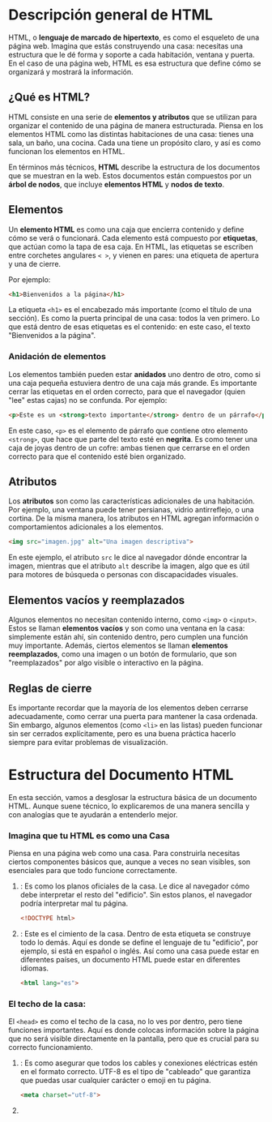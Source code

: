 # Descripción general de HTML

HTML, o **lenguaje de marcado de hipertexto**, es como el esqueleto de una página web. Imagina que estás construyendo una casa: necesitas una estructura que le dé forma y soporte a cada habitación, ventana y puerta. En el caso de una página web, HTML es esa estructura que define cómo se organizará y mostrará la información.

## ¿Qué es HTML?

HTML consiste en una serie de **elementos y atributos** que se utilizan para organizar el contenido de una página de manera estructurada. Piensa en los elementos HTML como las distintas habitaciones de una casa: tienes una sala, un baño, una cocina. Cada una tiene un propósito claro, y así es como funcionan los elementos en HTML.

En términos más técnicos, **HTML** describe la estructura de los documentos que se muestran en la web. Estos documentos están compuestos por un **árbol de nodos**, que incluye **elementos HTML** y **nodos de texto**.

## Elementos

Un **elemento HTML** es como una caja que encierra contenido y define cómo se verá o funcionará. Cada elemento está compuesto por **etiquetas**, que actúan como la tapa de esa caja. En HTML, las etiquetas se escriben entre corchetes angulares `< >`, y vienen en pares: una etiqueta de apertura y una de cierre. 

Por ejemplo:
```html
<h1>Bienvenidos a la página</h1>
```

La etiqueta `<h1>` es el encabezado más importante (como el título de una sección). Es como la puerta principal de una casa: todos la ven primero. Lo que está dentro de esas etiquetas es el contenido: en este caso, el texto "Bienvenidos a la página".

### Anidación de elementos

Los elementos también pueden estar **anidados** uno dentro de otro, como si una caja pequeña estuviera dentro de una caja más grande. Es importante cerrar las etiquetas en el orden correcto, para que el navegador (quien "lee" estas cajas) no se confunda. Por ejemplo:

```html
<p>Este es un <strong>texto importante</strong> dentro de un párrafo</p>
```

En este caso, `<p>` es el elemento de párrafo que contiene otro elemento `<strong>`, que hace que parte del texto esté en **negrita**. Es como tener una caja de joyas dentro de un cofre: ambas tienen que cerrarse en el orden correcto para que el contenido esté bien organizado.

## Atributos

Los **atributos** son como las características adicionales de una habitación. Por ejemplo, una ventana puede tener persianas, vidrio antirreflejo, o una cortina. De la misma manera, los atributos en HTML agregan información o comportamientos adicionales a los elementos.

```html
<img src="imagen.jpg" alt="Una imagen descriptiva">
```

En este ejemplo, el atributo `src` le dice al navegador dónde encontrar la imagen, mientras que el atributo `alt` describe la imagen, algo que es útil para motores de búsqueda o personas con discapacidades visuales.

## Elementos vacíos y reemplazados

Algunos elementos no necesitan contenido interno, como `<img>` o `<input>`. Estos se llaman **elementos vacíos** y son como una ventana en la casa: simplemente están ahí, sin contenido dentro, pero cumplen una función muy importante. Además, ciertos elementos se llaman **elementos reemplazados**, como una imagen o un botón de formulario, que son "reemplazados" por algo visible o interactivo en la página.

## Reglas de cierre

Es importante recordar que la mayoría de los elementos deben cerrarse adecuadamente, como cerrar una puerta para mantener la casa ordenada. Sin embargo, algunos elementos (como `<li>` en las listas) pueden funcionar sin ser cerrados explícitamente, pero es una buena práctica hacerlo siempre para evitar problemas de visualización.

# Estructura del Documento HTML

En esta sección, vamos a desglosar la estructura básica de un documento HTML. Aunque suene técnico, lo explicaremos de una manera sencilla y con analogías que te ayudarán a entenderlo mejor.

### Imagina que tu HTML es como una Casa

Piensa en una página web como una casa. Para construirla necesitas ciertos componentes básicos que, aunque a veces no sean visibles, son esenciales para que todo funcione correctamente.

1. **<!DOCTYPE html>**: Es como los planos oficiales de la casa. Le dice al navegador cómo debe interpretar el resto del "edificio". Sin estos planos, el navegador podría interpretar mal tu página.
   
   ```html
   <!DOCTYPE html>
   ```

2. **<html>**: Este es el cimiento de la casa. Dentro de esta etiqueta se construye todo lo demás. Aquí es donde se define el lenguaje de tu "edificio", por ejemplo, si está en español o inglés. Así como una casa puede estar en diferentes países, un documento HTML puede estar en diferentes idiomas.

   ```html
   <html lang="es">
   ```

### El techo de la casa: <head>

El `<head>` es como el techo de la casa, no lo ves por dentro, pero tiene funciones importantes. Aquí es donde colocas información sobre la página que no será visible directamente en la pantalla, pero que es crucial para su correcto funcionamiento.

1. **<meta charset="utf-8">**: Es como asegurar que todos los cables y conexiones eléctricas estén en el formato correcto. UTF-8 es el tipo de "cableado" que garantiza que puedas usar cualquier carácter o emoji en tu página.

   ```html
   <meta charset="utf-8">
   ```

2. **<title>**: Este es el nombre de la casa que aparece en la pestaña del navegador, como el cartel de bienvenida en la entrada.

   ```html
   <title>Mi Sitio Web</title>
   ```

3. **<meta name="viewport" content="width=device-width, initial-scale=1">**: Imagina que tienes una casa que puede cambiar de tamaño dependiendo del visitante (dispositivo). Esta etiqueta asegura que tu casa se ajuste correctamente ya sea que la visite alguien en un celular o en una computadora.

   ```html
   <meta name="viewport" content="width=device-width, initial-scale=1">
   ```

### El cuerpo de la casa: <body>

El `<body>` es todo lo que los visitantes ven cuando entran a tu casa. Aquí es donde se encuentran las paredes, los muebles, y donde las personas interactúan con los elementos visibles de tu sitio web. 

   ```html
   <body>
     <!-- Aquí va el contenido visible de la página -->
   </body>
   ```

### Resumen de la estructura básica:

Hasta ahora, nuestra "casa" HTML básica se ve así:

```html
<!DOCTYPE html>
<html lang="es">
  <head>
    <meta charset="utf-8">
    <title>Mi Sitio Web</title>
    <meta name="viewport" content="width=device-width, initial-scale=1">
  </head>
  <body>
    <!-- Contenido visible aquí -->
  </body>
</html>
```

### Agregando Estilos (CSS): La Pintura de la Casa

El CSS se encarga de la apariencia de la casa. Puedes elegir pintar las paredes de un color, cambiar el estilo de los muebles, o incluso agregar decoraciones. Hay tres maneras principales de agregar CSS:

1. **Usando un archivo externo**: Es como tener un decorador profesional que guarda todas sus herramientas en un solo lugar (un archivo externo).

   ```html
   <link rel="stylesheet" href="estilos.css">
   ```

2. **Estilos dentro del documento**: Si quieres hacer pequeños cambios sin contratar a alguien externo, puedes añadir estilos dentro del mismo archivo HTML.

   ```html
   <style>
     body {
       background-color: lightblue;
     }
   </style>
   ```

# Metadata en HTML: Entendiendo el Poder de las Etiquetas `<meta>`

## Introducción

Imagina que estás organizando un evento grande, como una fiesta. Para que todo salga bien, necesitas información clave sobre los invitados: sus preferencias, alergias, música favorita, etc. **La etiqueta `<meta>`** en HTML funciona de manera similar. Proporciona información importante sobre tu sitio web a los navegadores y motores de búsqueda para mejorar su funcionamiento y apariencia.

## ¿Qué son los Metadatos?

Los **metadatos** son datos sobre los datos. En el contexto de HTML, son información extra que no se muestra directamente en la página, pero que es vital para que los navegadores, motores de búsqueda y redes sociales sepan cómo interpretar y presentar tu contenido. La etiqueta `<meta>` es la que ayuda a definir estos metadatos.

## Tipos de Metaetiquetas Comunes

### 1. **Charset**: El Idioma del Sitio

Pensemos en **`<meta charset="utf-8">`** como un cartel en la puerta de la fiesta que dice en qué idioma se hablará. Si tus invitados no saben esto, podrían llegar y no entender nada. De igual forma, **`utf-8`** es el conjunto de caracteres más usado, lo que garantiza que el texto de tu página se muestre correctamente en la mayoría de los idiomas.

### 2. **Viewport**: Ajustando la Pantalla para Cada Dispositivo

El atributo **`<meta name="viewport" content="width=device-width, initial-scale=1.0">`** es como un acomodador en una fiesta que ajusta el espacio según el número de personas que lleguen. Este meta permite que la página se adapte correctamente al tamaño de la pantalla del dispositivo del usuario, ya sea un teléfono o una computadora. Así, todos tienen espacio para moverse cómodamente.

### 3. **Description**: El Anuncio de la Fiesta

La metaetiqueta **description** es como el texto que colocas en una invitación. En la web, es lo que los motores de búsqueda muestran debajo del título en los resultados. Es un resumen breve y atractivo de tu contenido, ayudando a los usuarios a saber si tu sitio es lo que buscan.

```html
<meta name="description" content="Aprende sobre HTML y etiquetas meta en este artículo fácil de seguir.">
```

### 4. **Robots**: Invitados con Restricciones

Al igual que podrías tener reglas sobre quién puede entrar a tu fiesta, con **`<meta name="robots" content="noindex, nofollow">`** puedes decirle a los motores de búsqueda que **no** indexen tu página ni sigan los enlaces. Esto es útil si tienes páginas que no quieres que aparezcan en los resultados de búsqueda.

### 5. **Theme-color**: Personalizando el Ambiente

Con **`<meta name="theme-color" content="#226DAA">`**, es como elegir la decoración de tu fiesta. Este meta define el color que aparecerá en las barras del navegador y en las apps móviles, dando una sensación de personalización y coherencia en tu branding.

## Metaetiquetas para Redes Sociales

### **Open Graph** y **Twitter Cards**: Compartiendo la Fiesta

Cuando alguien comparte un enlace a tu sitio en redes sociales, quieres que se vea bien, ¿verdad? Aquí es donde entran en juego **Open Graph** y **Twitter Cards**. Son como los flyers que alguien reparte para promocionar tu fiesta, asegurándose de que la imagen, el título y la descripción que se muestran sean atractivos.

```html
<meta property="og:title" content="Gran Fiesta de HTML" />
<meta property="og:description" content="Únete a nosotros para aprender sobre HTML y etiquetas meta." />
<meta property="og:image" content="https://example.com/imagen-fiesta.png" />
```

En Twitter:

```html
<meta name="twitter:title" content="Gran Fiesta de HTML" />
<meta name="twitter:description" content="Aprende HTML de manera divertida y fácil." />
<meta name="twitter:image" content="https://example.com/imagen-twitter.png" />
```

# HTML Semántico: Dando Sentido al Código

## Introducción

Imagina que estás construyendo una casa. Tienes dos opciones para organizarla: puedes usar cajas de cartón sin etiquetas para guardar todas tus cosas, o puedes usar muebles bien definidos, como armarios para ropa, estanterías para libros y cajones para cubiertos. ¿Cuál te parece más fácil de manejar y entender? Seguro que los muebles bien definidos.

Lo mismo sucede con HTML. Podemos usar elementos como `<div>` y `<span>`, que son como esas cajas de cartón sin etiquetas (sin valor semántico), o podemos usar etiquetas como `<header>`, `<nav>`, `<article>`, que son como los muebles específicos (elementos semánticos) que indican qué tipo de contenido albergan.

## ¿Qué es el HTML semántico?

Cuando hablamos de HTML semántico, nos referimos a utilizar las etiquetas HTML adecuadas para describir el propósito o significado del contenido que estamos marcando. Esto no solo ayuda a los desarrolladores a entender mejor la estructura de una página, sino que también hace que los motores de búsqueda, los navegadores y las herramientas de accesibilidad puedan procesar y presentar el contenido de manera más efectiva.

### Ejemplo de código sin semántica:

```html
<div>
  <span>Tres palabras</span>
  <div>
    <a>una palabra</a>
    <a>una palabra</a>
    <a>una palabra</a>
    <a>una palabra</a>
  </div>
</div>
<div>
  <div>
    <div>cinco palabras</div>
  </div>
  <div>
    <div>tres palabras</div>
    <div>cuarenta y seis palabras</div>
    <div>cuarenta y cuatro palabras</div>
  </div>
  <div>
    <div>siete palabras</div>
    <div>sesenta y ocho palabras</div>
    <div>cuarenta y cuatro palabras</div>
  </div>
</div>
<div>
   <span>cinco palabras</span>
</div>
```

En este caso, no podemos entender fácilmente la estructura de la página ni el propósito de cada elemento solo mirando el código.

### Ejemplo de código con semántica:

```html
<header>
  <h1>Tres palabras</h1>
  <nav>
    <a>una palabra</a>
    <a>una palabra</a>
    <a>una palabra</a>
    <a>una palabra</a>
  </nav>
</header>
<main>
  <header>
    <h1>Cinco palabras</h1>
  </header>
  <section>
    <h2>Tres palabras</h2>
    <p>Cuarenta y seis palabras</p>
    <p>Cuarenta y cuatro palabras</p>
  </section>
  <section>
    <h2>Siete palabras</h2>
    <p>Sesenta y ocho palabras</p>
    <p>Cuarenta y cuatro palabras</p>
  </section>
</main>
<footer>
  <p>Cinco palabras</p>
</footer>
```

Este código, por otro lado, nos da un contexto claro. Sabemos que `<header>` contiene el encabezado de la página, `<nav>` es el menú de navegación, `<main>` alberga el contenido principal y `<footer>` es el pie de página. Con solo mirar el código, podemos hacernos una idea de cómo está organizada la información.

## Importancia de la Semántica para la Accesibilidad

El HTML semántico no solo es útil para nosotros, los desarrolladores. También es vital para las personas que utilizan dispositivos de asistencia, como lectores de pantalla. Estos dispositivos dependen de la estructura semántica del HTML para ayudar a las personas con discapacidades visuales a navegar por una página web de manera eficiente.

### El AOM (Modelo de Objetos de Accesibilidad)

Cuando un navegador procesa una página web, no solo crea un DOM (Modelo de Objetos del Documento) que representa la estructura del HTML, sino que también genera un AOM (Modelo de Objetos de Accesibilidad), que es como una versión semántica del DOM.

Este modelo semántico ayuda a los lectores de pantalla a proporcionar información útil al usuario. Si el HTML no tiene elementos semánticos, estos dispositivos no pueden interpretar correctamente la estructura de la página, haciendo que la navegación sea mucho más difícil.

## El Atributo `role`

A veces, puede que necesites agregar significado a un elemento no semántico. En estos casos, puedes usar el atributo `role`. Este atributo describe el papel que tiene un elemento en la página, ayudando a las herramientas de accesibilidad a interpretar mejor el contenido.

Por ejemplo, si tienes un elemento `<div>` que actúa como un botón, puedes agregarle `role="button"` para darle ese significado.

```html
<div role="button">Haz clic aquí</div>
```

Esto indicará al lector de pantalla que el elemento se comporta como un botón, pero no añadirá las funcionalidades nativas de un botón verdadero. Por eso, siempre que sea posible, es mejor usar los elementos semánticos correctos, como `<button>` en lugar de añadir `role="button"` a un `<div>`.

## ¿Por qué es importante el HTML semántico?

Volviendo a nuestra analogía, cuando organizamos nuestra casa usando muebles bien definidos en lugar de cajas sin etiquetar, todo es más fácil de encontrar y usar. Lo mismo sucede con una página web. Al usar HTML semántico, estamos construyendo una estructura lógica que no solo ayuda a los desarrolladores y dispositivos de asistencia, sino que también mejora el SEO (optimización para motores de búsqueda) y hace que el sitio sea más fácil de mantener a largo plazo.

### Recapitulación:

- **Elementos semánticos** como `<header>`, `<main>`, `<article>`, y `<footer>` nos ayudan a organizar el contenido de manera clara.
- **El atributo `role`** es útil cuando no puedes usar un elemento semántico, pero debe usarse con moderación.
- **HTML semántico** mejora la accesibilidad y el SEO de tu página.
  
Organiza tu HTML como organizas tu casa: eligiendo los muebles correctos para cada cosa y asegurándote de que todo esté en su lugar adecuado.

# Encabezados y Secciones

## Introducción

Imagina que estás escribiendo un libro. Cada página tiene que estar organizada para que cualquier persona que lo lea (ya sea humano o máquina) pueda entender fácilmente qué secciones son importantes, dónde están los capítulos y cómo encontrar rápidamente la información. Esto es lo que hacemos cuando organizamos un documento HTML usando encabezados y secciones. ¡Es como darle una estructura clara a tu libro!

## Estructura Semántica

La semántica en HTML es como cuando usas el nombre correcto para las cosas. Por ejemplo, si tienes un perro, lo llamas "perro", no "animal". En HTML, en lugar de usar etiquetas genéricas como `<div>`, que no le dicen mucho al navegador sobre qué es, usamos etiquetas semánticas como `<header>`, `<nav>`, o `<footer>` para explicar qué hace cada parte del documento.

### Ejemplo de Código sin Semántica

```html
<!-- start header -->
<div id="pageHeader">
  <div id="title">Machine Learning Workshop</div>
  <div id="navigation">
    <a href="#reg">Register</a>
    <a href="#about">About</a>
    <a href="#teachers">Instructors</a>
    <a href="#feedback">Testimonials</a>
  </div>
</div>
<!-- end of header -->
```

En este ejemplo, estamos usando `<div>` para todo, lo cual es como llamar "animal" a todo sin especificar si es un perro, un gato o un pájaro. Funciona, pero no es muy claro.

### Mejora Semántica

Podemos hacer que este código sea más entendible y útil para los motores de búsqueda y los lectores de pantalla usando elementos semánticos.

```html
<header>
  <h1>Machine Learning Workshop</h1>
  <nav>
    <a href="#reg">Register</a>
    <a href="#about">About</a>
    <a href="#teachers">Instructors</a>
    <a href="#feedback">Testimonials</a>
  </nav>
</header>
```

Aquí, estamos diciendo claramente que esta parte del documento es un `header` y que dentro tenemos un título (`<h1>`) y un bloque de navegación (`<nav>`). Es como darle un título a cada capítulo de nuestro libro.

## Footer (Pie de Página)

Al igual que el encabezado, el pie de página (`<footer>`) también es una parte importante de la estructura de una página. Es como la sección de agradecimientos o información adicional en un libro.

```html
<footer>
  <p>&copy;2022 Machine Learning Workshop, LLC. All rights reserved.</p>
  <address>Instructors: <a href="/hal.html">Hal</a> and <a href="/eve.html">Eve</a></address>
</footer>
```

Aquí, usamos `<address>` para mostrar la información de contacto, que es como decirle al lector: "Si quieres más información, aquí están los datos de los autores."

## Elementos Semánticos en la Estructura

Cuando construimos una página web, usamos otros elementos semánticos para organizar el contenido, igual que organizamos capítulos en un libro.

### `<main>`

Este es el contenido principal de la página, como el cuerpo principal del libro.

### `<article>`

Cada `<article>` es como un artículo de revista o una entrada de blog. Es un bloque independiente de contenido que puede vivir por sí mismo o dentro de otras secciones.

### `<aside>`

Un `<aside>` es como una nota al margen o una caja de texto destacada en un libro. No es el contenido principal, pero está relacionado de alguna manera.

### `<section>`

Una `<section>` es una parte genérica de una página que agrupa contenido relacionado. Si no sabes qué etiqueta usar, probablemente puedas usar `<section>`.

# Atributos en HTML

## ¿Qué son los atributos?

Piensa en los atributos como las "instrucciones adicionales" que le das a un elemento HTML para que haga algo más específico. Es como cuando escribes una carta y en el sobre añades instrucciones: "Por favor, entregar antes del mediodía". El sobre sería el elemento HTML, y la instrucción extra sería el atributo.

Los atributos en HTML son esos detalles adicionales que ponemos en la **etiqueta de apertura** de un elemento para definir su comportamiento o funcionalidad. Estos atributos están formados por un **nombre** y un **valor** (por ejemplo, `type="text"` en un input).

## Ejemplo básico

```html
<input type="text">
```

Aquí, el `input` es el sobre (elemento) y `type="text"` es la instrucción (atributo) que le estamos dando. Le estamos diciendo al navegador que este `input` debe ser de texto.

## Tipos de atributos

### Atributos Globales

Algunos atributos son como reglas generales que aplican a cualquier elemento HTML, sin importar qué tipo de elemento sea. Un buen ejemplo es el atributo `id`, que sirve para darle un nombre único a un elemento en la página. Es como ponerle un nombre a un personaje en una obra de teatro: nadie más puede llamarse igual, o te confundirías.

```html
<div id="miElementoUnico"></div>
```

Este `div` tiene un `id` único llamado "miElementoUnico". Con este `id`, podemos identificarlo claramente en CSS o JavaScript y aplicarle estilos o comportamiento específicos.

### Atributos Específicos

Hay otros atributos que solo aplican a ciertos elementos. Por ejemplo, el atributo `src` en una etiqueta `img` indica la fuente de la imagen, como la dirección de una imagen en internet. No tendría sentido poner `src` en un `div`, sería como tratar de poner una dirección en un objeto que no es una carta.

```html
<img src="imagen.jpg" alt="Descripción de la imagen">
```

### Atributos Booleanos

Un atributo booleano es como un interruptor de luz: está encendido o apagado, no hay punto medio. Si el atributo está presente, es como decir "está encendido". Si no está, entonces está apagado. Un ejemplo de esto es el atributo `disabled` en un botón.

```html
<button disabled>Botón deshabilitado</button>
```

En este caso, el botón está "apagado" o deshabilitado porque hemos añadido el atributo `disabled`. No es necesario darle un valor, ya que su sola presencia indica que el botón está inhabilitado.

### Atributos Enumerados

Los atributos enumerados son aquellos que tienen un conjunto limitado de valores posibles. Es como si en un menú solo pudieras elegir entre tres opciones: pizza, pasta o ensalada. Un ejemplo es el atributo `contenteditable`, que le dice al navegador si un elemento es editable o no. Tiene solo dos valores: `true` o `false`.

```html
<div contenteditable="true">Este texto se puede editar.</div>
```

Si pones `contenteditable="true"`, el texto dentro del `div` puede ser modificado por el usuario. Si pones `contenteditable="false"`, no podrá hacerlo.

## Uso correcto de los atributos

Es importante seguir las reglas de los atributos, especialmente con las mayúsculas y minúsculas. Algunos atributos como `id` son **sensible a mayúsculas y minúsculas**. Esto significa que un `id="miID"` no es lo mismo que `id="MiID"`. Por otro lado, algunos atributos, como `type` en un `input`, no son sensibles a esto.

```html
<!-- Esto es lo mismo -->
<input type="text">
<input type="TeXt">

<!-- Esto NO es lo mismo -->
<div id="miID"></div>
<div id="MiID"></div>
```

## Atributos en acción con JavaScript

Los atributos también pueden ser manipulados con JavaScript. Si quieres cambiar el estado de un atributo, como desmutear un video, puedes hacerlo con el siguiente código:

```javascript
const myMedia = document.getElementById("mediaFile");
myMedia.removeAttribute("muted"); // Quitar atributo muted
myMedia.setAttribute("muted", ""); // Agregar el atributo muted
```

## Uso del Atributo `class` en HTML

### 🚗 Analogía: "Las Etiquetas de los Autos"
Imagina que cada elemento HTML es como un auto en una gran cochera. Algunos autos necesitan una etiqueta especial que los distinga de otros, tal vez por el color, el modelo, o el tipo de combustible que usan. La **etiqueta** en este caso es el atributo `class`, que le permite a los desarrolladores etiquetar ciertos autos (o elementos HTML) para que después puedan agruparlos y aplicarles mejoras (como un trabajo de pintura o nuevas llantas, que serían los estilos CSS).

En HTML, el atributo `class` actúa como esa etiqueta. Te permite agrupar elementos en categorías y aplicarles un estilo especial o comportamiento, al igual que podrías poner etiquetas en los autos de tu cochera para identificarlos y hacerles cambios más fácilmente.

### 🔍 Explicación Técnica

El atributo `class` en HTML sirve para agrupar elementos y aplicarles estilos mediante **CSS** o comportamientos mediante **JavaScript**. Este atributo toma como valor una lista separada por espacios de nombres de clases (case-sensitive), es decir, sensibles a mayúsculas y minúsculas. 

Un ejemplo básico de su uso sería:

```html
<div class="coche deportivo rojo"></div>
```

Aquí, el `<div>` tiene tres clases: `coche`, `deportivo` y `rojo`. Esto nos permite aplicar estilos o comportamientos a todos los elementos con la clase `coche`, a todos los `deportivo`, o a aquellos con la clase `rojo`.

### 🛠️ Seleccionando Elementos con `class`

Podemos utilizar las clases de dos maneras principales:

1. **CSS**: Para aplicar estilos a todos los elementos que tengan una clase particular.
   ```css
   .rojo {
     background-color: red;
   }
   ```

2. **JavaScript**: Para manipular elementos que compartan la misma clase.
   ```javascript
   const cochesRojos = document.getElementsByClassName('rojo');
   for (let coche of cochesRojos) {
     coche.style.border = '2px solid black';
   }
   ```

### 📚 ¿Siempre es Necesario Usar `class`?

No siempre es necesario agregar una clase a cada elemento. En muchos casos, la estructura semántica del HTML es suficiente para aplicar estilos y comportamientos. Por ejemplo, podríamos seleccionar elementos basados en su posición o tipo sin necesidad de usar `class`:

- **Sin `class`**: Seleccionamos todos los párrafos (`<p>`) o todos los elementos dentro de una lista (`<li>`).
- **Con `class`**: Nos permite ser más específicos, por ejemplo, seleccionar solo los párrafos que pertenecen a una clase especial.

```html
<p class="importante">Este es un párrafo importante.</p>
<p>Este es un párrafo normal.</p>
```

En este caso, podríamos aplicar estilos solo al párrafo con la clase `importante` usando `.importante` en CSS.

# Conceptos básicos de texto en HTML

## Introducción

Imagina que estás construyendo una casa. Los **encabezados** serían como los títulos que le pones a cada sección de tu plano: "Sala de estar", "Cocina", "Baño", etc. Cada título tiene un nivel de importancia, y eso también ocurre en HTML. Con estos **encabezados**, le damos estructura al contenido de una página web.

HTML es el lenguaje de marcado que usamos para construir la estructura de una página web, como si fuera el plano de una casa. Permite a los navegadores entender cómo organizar el contenido. En esta sección, te voy a guiar por los conceptos básicos de texto y cómo marcarlos en HTML.

---

## Encabezados en HTML

En HTML, existen seis niveles de encabezados, representados por las etiquetas `<h1>` a `<h6>`. Son como los títulos y subtítulos de un documento, donde `<h1>` es el título más importante (equivalente a "Sala de estar" en el plano de la casa), y `<h6>` es el menos importante.

```html
<h1>Este es un Encabezado Nivel 1</h1>
<h2>Este es un Encabezado Nivel 2</h2>
<h3>Este es un Encabezado Nivel 3</h3>
```

### Analogía: La estructura de un libro
Piensa en un libro: 
- El título principal del libro es el **h1**.
- Los capítulos son **h2**.
- Las secciones dentro de los capítulos son **h3**, y así sucesivamente.

Estos encabezados no solo organizan el contenido visualmente, sino que también permiten a los usuarios de lectores de pantalla navegar fácilmente por una página. Los lectores de pantalla permiten saltar entre encabezados con la tecla "h", lo que hace que sea crucial que el contenido esté bien estructurado.

---

## Párrafos en HTML

Cuando tienes varios párrafos en un libro, cada uno está claramente separado por un espacio. En HTML, esto se hace con la etiqueta `<p>`, que representa un párrafo.

```html
<p>Este es un párrafo de ejemplo en HTML.</p>
```

Es importante cerrar correctamente las etiquetas para que el contenido se muestre como esperas. Aunque en algunos casos la etiqueta de cierre puede ser opcional, siempre es mejor ser claro y cerrar todas las etiquetas.

### Analogía: Un bloque de texto
Los párrafos en HTML son como bloques de texto dentro de un artículo. Separan ideas y hacen que el contenido sea más fácil de leer.

---

## Citas y referencias

Para citar texto de otra fuente o para agregar énfasis en una frase, HTML tiene dos etiquetas clave: `<blockquote>` y `<q>`. 
- La etiqueta `<blockquote>` es para citas más largas, que normalmente se muestran en un bloque separado del resto del texto.
- La etiqueta `<q>` es para citas cortas, que se integran en el flujo del texto.

```html
<blockquote cite="https://ejemplo.com">
    Este es un bloque de cita de una fuente externa.
</blockquote>

<p>Como dijo alguien famoso: <q>El conocimiento es poder.</q></p>
```

### Analogía: Un recuadro de cita en un artículo
Imagina que estás leyendo una revista, y ves una cita de un experto en un cuadro destacado. Ese cuadro sería un `<blockquote>`. Las citas cortas dentro del texto serían como las frases entrecomilladas, representadas por `<q>`.

---

## Entidades HTML

En HTML, algunos caracteres tienen un significado especial, como `<`, `>`, `&`, y `"`.

Para que estos caracteres se muestren en pantalla y no se interpreten como código, usamos **entidades HTML**. Por ejemplo:
- `<` se escribe como `&lt;`
- `>` se escribe como `&gt;`
- `&` se escribe como `&amp;`

```html
<p>Para mostrar un menor que: &lt; </p>
```

### Analogía: Instrucciones en una receta
Imagina que en una receta te dicen que "no uses este ingrediente". Si lo pones, no vas a obtener el resultado esperado. Lo mismo ocurre con estos caracteres en HTML. Si los usas sin escapar, el navegador podría malinterpretarlos.

# Vínculos en HTML: Analogías y Conceptos

## Introducción

En el mundo de la web, los vínculos son como los caminos en un mapa que conectan diferentes lugares. Imagina que estás explorando una ciudad desconocida y cada vez que quieres ir a una nueva atracción, sigues un camino que te lleva allí. En HTML, los vínculos hacen algo similar, pero en lugar de conectar lugares físicos, conectan documentos y recursos en la web.

## La Etiqueta `<a>`

La etiqueta `<a>` en HTML es como un señalizador en la ciudad. Es el que te dice adónde ir cuando haces clic en él. Por ejemplo, si ves un cartel que dice "Museo de Historia", es como hacer clic en un vínculo que te lleva a la página de ese museo.

### El Atributo `href`

El atributo `href` es el "mapa" que indica la dirección a la que el vínculo te llevará. Sin `href`, el vínculo sería como un cartel sin dirección, simplemente una pieza decorativa sin funcionalidad. 

**Ejemplos de vínculos:**

- `<a href="https://machinelearningworkshop.com">Machine Learning Workshop</a>`  
  Este es un vínculo con una dirección completa, como una dirección postal exacta que te lleva al sitio web del taller de aprendizaje automático.

- `<a href="#teachers">Our teachers</a>`  
  Este vínculo te lleva a una parte específica de la misma página, como si fuera una señal en un edificio grande que te guía a un departamento particular.

- `<a href="mailto:hal9000@machinelearningworkshop.com">Email Hal</a>`  
  Este vínculo abre tu cliente de correo electrónico para enviar un mensaje a Hal, como si tuvieras un teléfono en el cartel que te permite llamar directamente.

- `<a href="tel:8005551212">Call Hal</a>`  
  Similar al anterior, pero para hacer una llamada telefónica en lugar de enviar un correo.

## URL Absolutas vs. Relativas

- **URL Absoluta:** Es como una dirección completa que incluye el nombre de la calle y la ciudad. Ejemplo: `https://machinelearningworkshop.com`. Puedes ir a cualquier lugar del mundo con esta dirección.

- **URL Relativa:** Es como una dirección dentro de una misma ciudad. No necesitas la dirección completa, solo la ruta desde tu ubicación actual. Ejemplo: `<a href="../attributes/">Attributes</a>`. Esto te lleva a una página en el mismo sitio web, pero en una ubicación diferente.

## Vínculos Internos y Externos

- **Vínculo Interno:** Te lleva a una parte diferente del mismo documento o sitio web, como si te movieras dentro del mismo edificio. Ejemplo: `<a href="#top">Go to top.</a>`

- **Vínculo Externo:** Te lleva a un sitio web completamente diferente, como salir del edificio y caminar a otro. Ejemplo: `<a href="https://machinelearningworkshop.com">Machine Learning Workshop</a>`

## Atributo `download`

Cuando un vínculo apunta a un archivo descargable, el atributo `download` sugiere un nombre de archivo para guardarlo, como poner una etiqueta en una caja de entrega para que sepas qué hay dentro. Ejemplo:

```html
<a href="blob:https://example.com/file" download="example-file.svg">Download SVG</a>
```

## Atributo `target`

El atributo `target` indica dónde se abrirá el vínculo. Es como elegir si quieres abrir una puerta en la misma habitación (pestaña actual) o en una sala nueva (nueva pestaña). 

- **`_self`:** Abre el vínculo en la misma ventana o pestaña.
- **`_blank`:** Abre el vínculo en una nueva ventana o pestaña.
- **`_parent`:** Abre el vínculo en el marco superior si está anidado en un iframe.
- **`_top`:** Abre el vínculo en el marco superior más alto.

Ejemplo:

```html
<a href="registration.html" target="_blank">Register Now</a>
```

Esto abrirá la página en una nueva pestaña.

## Atributo `rel`

El atributo `rel` define la relación entre el documento actual y el recurso del vínculo. Es como colocar una etiqueta en una caja para describir su contenido. 

- **`nofollow`:** Indica que los motores de búsqueda no deben seguir este vínculo.
- **`external`:** Indica que el vínculo lleva a un sitio web externo.
- **`help`:** Sugiere que el vínculo ofrece ayuda.

Ejemplo:

```html
<a href="https://external-site.com" rel="external">Visit External Site</a>
```

## Seguimiento de Clics

El atributo `ping` permite rastrear los clics en un vínculo. Es como tener una cámara en la entrada de un edificio que te notifica cada vez que alguien entra. 

```html
<a href="https://example.com" ping="https://tracking-site.com/ping">Track Me</a>
```

## Sugerencias sobre la Experiencia del Usuario

- **Información Claramente Visibles:** Los vínculos deben ser fáciles de identificar. No uses solo color para diferenciar los vínculos; considera subrayar o cambiar el estilo.
- **Descripciones Claras:** El texto del vínculo debe indicar claramente adónde lleva el vínculo. Evita textos genéricos como "haz clic aquí".
- **No Anidar Elementos Interactivos:** No pongas botones dentro de vínculos o viceversa. Esto puede causar problemas en la navegación.

## Vínculos y JavaScript

Puedes usar JavaScript para manipular vínculos, como cambiar su destino o el protocolo que usan. Es como cambiar la dirección en una señal de tráfico mientras estás en la carretera.

```javascript
let a = document.links[0];
a.href = 'newpage.html'; // Cambia la URL del vínculo
a.protocol = 'ftp'; // Cambia solo el protocolo
```

# Listas en HTML

## Listas

Las listas son como las cajas de herramientas en las que organizas diferentes elementos. Imagina que tienes una caja de herramientas que quieres mantener ordenada. Puedes clasificar tus herramientas en diferentes compartimentos. De la misma manera, en HTML, usamos listas para organizar y presentar información de manera estructurada. Aquí exploraremos cómo crear y manejar listas en HTML usando analogías para hacerlo más claro.

### Listas sin Ordenar (`<ul>`)

Piensa en una lista sin ordenar (`<ul>`) como una caja de herramientas donde no necesitas seguir un orden específico para colocar tus herramientas. Solo necesitas asegurarte de que todas las herramientas estén en su lugar. Las listas sin ordenar se usan cuando el orden de los elementos no importa. Por ejemplo, si estás enumerando los tipos de herramientas que tienes, como martillos, destornilladores y llaves, el orden en que los mencionas no afecta.

En HTML, una lista sin ordenar se define así:

```html
<ul>
  <li>Martillo</li>
  <li>Destornillador</li>
  <li>Llave</li>
</ul>
```

Cada elemento de la lista está precedido por una viñeta por defecto, que actúa como una pequeña marca para cada herramienta.

### Listas Ordenadas (`<ol>`)

Ahora, si tu caja de herramientas tiene compartimentos numerados, como los que podrías tener en un organizador de herramientas, estás trabajando con una lista ordenada (`<ol>`). Aquí, el orden sí importa. Por ejemplo, si estás enumerando los pasos para ensamblar un mueble, el orden en que sigues las instrucciones es crucial.

En HTML, una lista ordenada se define así:

```html
<ol>
  <li>Desembalar las piezas</li>
  <li>Armar las partes del mueble</li>
  <li>Colocar el mueble en su lugar</li>
</ol>
```

Las listas ordenadas usan números o letras para mostrar el orden de los elementos. Puedes controlar el tipo de numeración mediante CSS o el atributo `type`.

### Listas de Descripciones (`<dl>`)

Imagina que tienes un catálogo de productos, donde cada producto tiene una descripción detallada. Una lista de descripciones (`<dl>`) funciona como este catálogo. Cada producto (término) tiene una descripción asociada.

En HTML, una lista de descripciones se define así:

```html
<dl>
  <dt>Martillo</dt>
  <dd>Herramienta para clavar clavos.</dd>
  
  <dt>Destornillador</dt>
  <dd>Herramienta para atornillar tornillos.</dd>
</dl>
```

Aquí, `<dt>` es el término (por ejemplo, el nombre del producto), y `<dd>` es la descripción de ese término.

### Anidación de Listas

Las listas también pueden estar anidadas, como una caja de herramientas dentro de una caja de herramientas más grande. Esto es útil para mostrar jerarquías o subcategorías. Por ejemplo, en un manual de instrucciones, podrías tener una lista de tareas principales y dentro de cada tarea, una lista de pasos específicos:

```html
<ol>
  <li>Preparar los ingredientes
    <ul>
      <li>Reunir todos los ingredientes</li>
      <li>Medir las cantidades necesarias</li>
    </ul>
  </li>
  <li>Cocinar el plato</li>
</ol>
```

En este caso, la lista de pasos está anidada dentro de la tarea principal.

### Atributos de Listas

- **`type`**: En listas ordenadas, puedes cambiar el tipo de numeración (números, letras, números romanos).
- **`reversed`**: Este atributo invierte el orden de los números en una lista ordenada.
- **`start`**: Establece el número de inicio en una lista ordenada.

Por ejemplo, si quieres que una lista ordenada comience en el número 5 y se muestre en números romanos, podrías hacer lo siguiente:

```html
<ol type="I" start="5">
  <li>Primer paso</li>
  <li>Segundo paso</li>
</ol>
```

### Elementos de Lista (`<li>`)

Cada elemento en una lista, ya sea ordenada o sin ordenar, se define usando el elemento `<li>`. Es como cada compartimento en tu caja de herramientas que tiene un propósito específico.

```html
<ul>
  <li>Martillo</li>
  <li>Destornillador</li>
</ul>
```

Los elementos de lista se pueden cerrar implícitamente cuando se encuentra el siguiente `<li>` o la etiqueta de cierre de lista (`</ul>`, `</ol>`), pero es una buena práctica cerrarlos explícitamente para mantener el código limpio.

### Listas y Accesibilidad

Cuando usas listas, asegúrate de que sean accesibles. Por ejemplo, si usas CSS para cambiar el estilo de la lista y eliminar las viñetas, considera usar `role="list"` para asegurar que los lectores de pantalla reconozcan la lista como tal.

```html
<ul role="list">
  <li>Elemento 1</li>
  <li>Elemento 2</li>
</ul>
```

Este atributo asegura que la semántica de la lista se mantenga incluso si el estilo visual se cambia.

# Navegación en Sitios Web: Un Viaje Guiado

En la web, la navegación es como un mapa que ayuda a los usuarios a encontrar su camino. En esta sección, exploraremos los diferentes tipos de navegación que pueden facilitar la experiencia del usuario en un sitio web.

## ¿Qué es la Navegación?

Imagina que estás en una gran librería. Para encontrar un libro específico, usas diferentes herramientas:

1. **Carteles de Pasillo**: Te dicen en qué sección están los libros sobre ciencia ficción, cocina, etc. Esto es como la **navegación global**, que te ayuda a encontrar las secciones principales de un sitio web.
2. **Ruta de Tablones**: Muestra cómo llegar desde la entrada de la librería hasta el libro que quieres. Esto es como la **ruta de navegación**, que muestra cómo llegaste a la página actual.
3. **Mapa de la Librería**: Te da una visión general de todas las secciones y te permite encontrar rápidamente el área que te interesa. Esto es como un **mapa del sitio**, que ofrece una visión general de todo el sitio web.

### Navegación Global

La navegación global es como los carteles de pasillo en la librería. Es una lista de enlaces que te llevan a las principales secciones de tu sitio web, como "Inicio", "Sobre Nosotros", "Servicios", etc. Esta navegación suele estar visible en todas las páginas y puede aparecer en diferentes formatos, como barras de navegación, menús desplegables, o menús flotantes, dependiendo del tamaño de la pantalla del usuario.

**Ejemplo en Código**:

```html
<nav aria-label="Global Navigation">
  <ul>
    <li><a href="/">Inicio</a></li>
    <li><a href="/about">Sobre Nosotros</a></li>
    <li><a href="/services">Servicios</a></li>
    <li><a href="/contact">Contacto</a></li>
  </ul>
</nav>
```

### Ruta de Navegación

La ruta de navegación es como el tablón de anuncios que te muestra el camino desde la entrada hasta el libro en particular. En la web, esto muestra la jerarquía de páginas desde la página de inicio hasta la página actual.

**Ejemplo en Código**:

```html
<nav aria-label="Breadcrumbs">
  <ul>
    <li><a href="/">Inicio</a></li>
    <li><a href="/category">Categoría</a></li>
    <li><a href="/category/item">Elemento</a></li>
    <li aria-current="page">Página Actual</li>
  </ul>
</nav>
```

### Mapa del Sitio

Un mapa del sitio es como un plano de la librería que muestra todas las secciones y estantes. En la web, esto es una página que enlaza a todas las secciones importantes del sitio, proporcionando una vista general para que los usuarios encuentren lo que buscan rápidamente.

**Ejemplo en Código**:

```html
<nav aria-label="Site Map">
  <ul>
    <li><a href="/">Inicio</a></li>
    <li><a href="/about">Sobre Nosotros</a></li>
    <li><a href="/services">Servicios</a></li>
    <li><a href="/contact">Contacto</a></li>
  </ul>
</nav>
```

### Navegación Local

La navegación local es como los indicadores en cada pasillo de la librería que te ayudan a encontrar el libro específico que buscas en esa sección. En la web, esto se refiere a los enlaces que llevan a las subsecciones dentro de una página o área específica del sitio.

**Ejemplo en Código**:

```html
<nav aria-label="Local Navigation">
  <ul>
    <li><a href="#section1">Sección 1</a></li>
    <li><a href="#section2">Sección 2</a></li>
    <li><a href="#section3">Sección 3</a></li>
  </ul>
</nav>
```

### Índice de Página

El índice de una página es como el índice de un libro que te permite ver las secciones y temas cubiertos en el documento. En la web, esto puede ser una lista de enlaces a diferentes partes del contenido de la página actual, que se puede mostrar o ocultar según el tamaño de la pantalla.

**Ejemplo en Código**:

```html
<nav aria-label="Table of Contents">
  <ul>
    <li><a href="#section1">Introducción</a></li>
    <li><a href="#section2">Contenido Principal</a></li>
    <li><a href="#section3">Conclusión</a></li>
  </ul>
</nav>
```

## Accesibilidad y Usabilidad

Para mejorar la accesibilidad, asegúrate de que los usuarios puedan saltar fácilmente a la parte principal del contenido. Esto se hace usando un enlace como "Ir al contenido" al principio de la página.

**Ejemplo en Código**:

```html
<a href="#main" class="skip-link">Skip to main content</a>
<main id="main">
  <!-- Contenido principal aquí -->
</main>
```

La usabilidad es clave. Asegúrate de que la navegación sea intuitiva y que los usuarios puedan encontrar lo que buscan sin confusión. La navegación debe ser coherente y predecible en todo el sitio.

# Tablas en HTML: Una Guía Paso a Paso

Las tablas en HTML se utilizan para mostrar datos organizados en filas y columnas, de manera similar a cómo se muestran las filas de asientos en un cine. Sin embargo, es importante usarlas correctamente para asegurarse de que la información sea accesible y clara para todos. En esta guía, vamos a desglosar cómo funcionan las tablas en HTML, utilizando analogías simples para entender mejor cada concepto técnico.

## ¿Qué es una tabla HTML?

Imagina una tabla como una hoja de papel con una cuadrícula dibujada. Cada casilla en la cuadrícula puede contener información específica. En HTML, usamos la etiqueta `<table>` para crear esta cuadrícula de datos.

**Analogía:** Piensa en `<table>` como un "cuaderno de registro" donde cada página tiene una cuadrícula para registrar información de manera ordenada.

### Elementos de la tabla

1. **<table>**: Es como la portada de tu cuaderno de registro. Une todos los elementos de la tabla.

2. **<caption>**: Este es el título de la tabla, como el encabezado de una página en tu cuaderno que dice de qué se trata. Debe ser el primer elemento dentro de `<table>`, para que todos entiendan de inmediato el propósito de la tabla.

3. **<thead>**: Representa el encabezado de la tabla. Es como los títulos de las columnas en una hoja de cálculo.

4. **<tbody>**: Aquí van los datos principales de la tabla, como el contenido de las filas en tu hoja de cálculo.

5. **<tfoot>**: Se usa para el pie de la tabla, que puede contener resúmenes o totales, como los totales de una columna en tu hoja de cálculo.

**Analogía:** Imagina que `<thead>` es la primera fila de tu cuaderno de registro con los nombres de las categorías, `<tbody>` es el resto de las filas donde escribes los datos, y `<tfoot>` es una sección al final para resúmenes.

### Filas y Celdas

- **<tr>**: Es una fila en la tabla, como una línea en una hoja de cálculo.
- **<th>**: Es una celda de encabezado, que está en negrita y centrada por defecto. Es como el título de una columna en tu hoja de cálculo.
- **<td>**: Es una celda de datos que contiene la información real, como los valores en una hoja de cálculo.

**Analogía:** Piensa en `<tr>` como una fila de datos en tu hoja de cálculo. `<th>` es como el encabezado de esa fila, y `<td>` es donde pones los datos.

### Combinando Celdas

Puedes combinar celdas para que ocupen más espacio usando:

- **colspan**: Combina celdas en una fila. Es como unir dos columnas en tu hoja de cálculo para hacer una celda más ancha.
- **rowspan**: Combina celdas en varias filas. Es como unir dos filas en tu hoja de cálculo para hacer una celda más alta.

**Analogía:** Imagina que en tu hoja de cálculo necesitas una celda que abarque varias columnas o filas. Usas `colspan` o `rowspan` para combinar esas celdas, igual que en una tabla HTML.

### Agrupando Columnas

- **<colgroup>** y **<col>**: Permiten agrupar columnas y aplicar estilos a ellas. Es como usar un marcador en tu hoja de cálculo para cambiar el color de varias columnas a la vez.

**Analogía:** Si necesitas aplicar un color a varias columnas en tu hoja de cálculo, usarías una función para seleccionar todas ellas. En HTML, usas `<colgroup>` y `<col>` para hacer lo mismo.

### Estilizando Tablas

Las tablas no son responsivas por defecto. Para hacerlas adaptables a diferentes tamaños de pantalla, es necesario usar CSS:

- **border-collapse** y **border-spacing**: Controlan el espacio entre las celdas y los bordes de la tabla. 

**Analogía:** Si en tu hoja de cálculo quieres ajustar el espacio entre las celdas, usas herramientas de formato. En HTML, usas CSS para hacer lo mismo.

### Accesibilidad

Es crucial que las tablas sean accesibles para todos, incluidos los usuarios con discapacidades. Usa atributos ARIA y asegura que los encabezados y celdas estén bien definidos.

**Analogía:** Si necesitas que tu cuaderno de registro sea accesible para todos, asegúrate de etiquetar claramente las secciones y usar colores que sean visibles para todos. En HTML, haces esto con atributos ARIA y una estructura clara.

### No Usar Tablas para Diseño

No uses tablas para organizar contenido no tabular, como imágenes o diseño de página. Para eso, usa listas o CSS Grid.

**Analogía:** No uses una hoja de cálculo para diseñar una presentación de diapositivas. Usa una herramienta de presentación para eso. En HTML, usa listas y CSS para diseño en lugar de tablas.

## Ejemplo Completo

Aquí tienes un ejemplo de cómo se ve una tabla HTML bien estructurada:

```html
<table>
  <caption>MLW Students</caption>
  <thead>
    <tr>
      <th>Año</th>
      <th>Estudiante</th>
    </tr>
  </thead>
  <tbody>
    <tr>
      <th scope="row">1956</th>
      <td>Lou Minious</td>
    </tr>
    <!-- Más filas aquí -->
  </tbody>
  <tfoot>
    <tr>
      <td colspan="2">Total de estudiantes: 1</td>
    </tr>
  </tfoot>
</table>
```

# Formularios

## ¿Qué es un formulario?

Los formularios son una parte esencial de casi todos los sitios y aplicaciones web. Imagina que un formulario es como una hoja de papel donde los usuarios pueden escribir información que luego se envía a algún lugar, como una carta que llevas al buzón. En el mundo web, esta "hoja de papel" es representada por el elemento `<form>` en HTML.

### El Elemento `<form>`

El `<form>` es el contenedor de todos los controles interactivos que permiten a los usuarios ingresar y enviar datos. Es como una caja de herramientas donde guardas todos los utensilios que necesitas para completar una tarea. Dentro del `<form>`, colocas todos los elementos que forman el formulario, como los campos de texto, botones y listas desplegables.

```html
<form action="/enviar-datos" method="POST">
  <!-- Aquí van los controles del formulario -->
</form>
```

## Enviar Formularios

Cuando un usuario termina de llenar un formulario, lo envía mediante un botón. Puedes usar dos tipos principales de botones para enviar datos:

```html
<input type="submit" value="Enviar Formulario">
<button type="submit">Enviar Formulario</button>
```

El atributo `action` del `<form>` define la URL a la que se envían los datos, mientras que `method` especifica el protocolo HTTP que se utiliza, como `GET` o `POST`. 

### `action` y `method`

- **`action`**: Es la dirección a donde van los datos del formulario. Si no se especifica, los datos se envían a la misma página.
- **`method`**: Define cómo se envían los datos. `GET` añade los datos a la URL, mientras que `POST` los envía en el cuerpo de la solicitud. Usa `POST` para datos sensibles como contraseñas.

## Botones de Envío y Tipos de Entrada

Los botones de envío y los tipos de entrada son como los controles en un juego. Cada uno tiene una función específica:

```html
<input type="submit" value="Enviar">
<button type="submit">Enviar</button>
```

- **`<input type="submit">`**: Muestra un botón con la etiqueta definida en el atributo `value`.
- **`<button type="submit">`**: Muestra un botón con la etiqueta que esté entre las etiquetas de apertura y cierre.

## Atributos Importantes

- **`name`**: Define el nombre de cada campo del formulario. Es como el título de una columna en una hoja de cálculo; ayuda a identificar qué datos se están enviando.
- **`value`**: Es el contenido o la selección del campo, como el texto en una celda de una hoja de cálculo.

## Casillas de Verificación y Botones de Selección

### Casillas de Verificación

Las casillas de verificación permiten seleccionar múltiples opciones, similar a marcar varias casillas en una lista de tareas. Solo se envían las casillas marcadas.

```html
<input type="checkbox" name="intereses" value="deportes"> Deportes
<input type="checkbox" name="intereses" value="lectura"> Lectura
```

### Botones de Selección

Los botones de selección permiten elegir solo una opción de un grupo, como seleccionar una sola respuesta en una encuesta. Todos los botones en un grupo deben tener el mismo `name` para que se comporten como un solo conjunto.

```html
<input type="radio" name="genero" value="masculino"> Masculino
<input type="radio" name="genero" value="femenino"> Femenino
```

## Etiquetas y Grupos de Controles

Las etiquetas son como los nombres en un formulario. Ayudan a los usuarios a entender qué información se requiere. Utiliza `<label>` para etiquetar controles individuales y `<legend>` con `<fieldset>` para agrupar controles relacionados.

### Ejemplo de Etiquetas

```html
<label for="nombre">Tu nombre:</label>
<input type="text" id="nombre" name="nombre">
```

### Ejemplo de Grupo de Controles

```html
<fieldset>
  <legend>Información de Contacto</legend>
  <label for="email">Correo Electrónico:</label>
  <input type="email" id="email" name="email">
</fieldset>
```

## Tipos de Entrada y Teclados Dinámicos

Los tipos de entrada determinan qué teclado aparece en dispositivos móviles. Por ejemplo, un campo de entrada de tipo `tel` muestra un teclado numérico, mientras que `email` muestra un teclado con `@`.

```html
<input type="tel" name="telefono">
<input type="email" name="correo">
```

## Cómo Acceder al Micrófono y a la Cámara

Para subir archivos, usar el tipo de entrada `file` permite a los usuarios seleccionar archivos desde su dispositivo.

```html
<input type="file" name="archivo">
```

## Validación Integrada en Formularios HTML

En la web, los formularios son como los exámenes en los que nos aseguramos de que la información que ingresamos es correcta antes de enviarla. Sin necesidad de JavaScript, HTML puede ayudar a evitar que se envíen formularios con datos inválidos. Imagina que estás armando un formulario para inscripciones y necesitas asegurarte de que cada campo se complete correctamente. Aquí es donde entra la validación integrada.

### Selectores CSS y Atributos HTML

#### Analogía del Semáforo

Piensa en los selectores CSS como un semáforo para los controles de formularios. Cada tipo de luz (roja, amarilla, verde) representa un estado del formulario:
- **:required** y **:optional** son como las luces de advertencia. Te indican si un campo es obligatorio o no.
- **:default** es como una luz verde fija. Muestra si un campo tiene un valor predeterminado.
- **:enabled** y **:disabled** son los indicadores de tráfico que te dicen si un campo es interactivo o no.
- **:read-write** y **:read-only** son como la señal de "se puede escribir" o "solo lectura".

#### Ejemplos de CSS

Aquí tienes un ejemplo para deshabilitar el botón de envío si el formulario no es válido:

```css
form:invalid [type="submit"] {
  opacity: 50%;
  pointer-events: none;
}
```

Este código puede parecer intuitivo, pero en realidad, deshabilitar el botón de envío de esta manera puede confundir a los usuarios. Es mejor proporcionar mensajes de error claros en lugar de simplemente deshabilitar el botón.

### Validación del Formulario

#### Analogía del Inspector de Seguridad

La validación integrada funciona como un inspector de seguridad que revisa cada campo del formulario antes de enviarlo:
- **:valid** y **:invalid** son como los permisos de seguridad. Si todo está en orden, el campo es verde; si no, es rojo.
- **:in-range** y **:out-of-range** revisan si los valores numéricos están dentro del rango permitido, como un medidor de temperatura que asegura que el termostato esté en un rango seguro.

#### Mensajes de Error

Si un campo es obligatorio y está vacío, el navegador mostrará un mensaje de error diciendo que el campo es necesario. Si un valor numérico está fuera del rango permitido, aparecerá un mensaje de error relacionado con ese problema.

### Atributos de Validación

#### Analogía del Libro de Reglas

Cada atributo HTML para validación actúa como una regla en un libro de instrucciones:
- **required**: El campo es obligatorio. Si no se completa, el formulario no se envía.
- **minlength** y **maxlength**: Establecen el número mínimo y máximo de caracteres permitidos. Imagínalos como las páginas mínimas y máximas de un libro.
- **pattern**: Define un patrón que el valor debe seguir. Piensa en ello como las reglas para escribir una contraseña segura.

#### Ejemplo de Código HTML

Aquí tienes un formulario de ejemplo con validación integrada:

```html
<dialog open>
  <form method="post" action="thankyou.php">
    <label for="name">Nombre:</label>
    <input type="text" id="name" name="name" required>
    
    <label for="email">Correo electrónico:</label>
    <input type="email" id="email" name="email" required>
    
    <label for="age">Edad:</label>
    <input type="number" id="age" name="age" min="1" max="100" step="1" required>
    
    <button type="submit">Enviar</button>
    <button type="button" formmethod="dialog" formnovalidate aria-label="close">Cerrar</button>
  </form>
</dialog>
```

En este formulario, el primer botón cierra el diálogo sin enviar datos, mientras que el segundo botón envía los datos del formulario si todo es válido.

### Consideraciones Adicionales

#### Analogía del Asesor de Formulario

Al diseñar formularios, imagina que estás actuando como un asesor que ayuda a los usuarios a completar el formulario correctamente. Asegúrate de:
- Incluir instrucciones claras y útiles.
- Proporcionar retroalimentación precisa sobre errores.
- Considerar las diferentes formas en que los usuarios pueden ingresar datos.

Recuerda, HTML puede hacer mucho por sí solo en términos de validación y accesibilidad. Utilizar JavaScript para personalizar mensajes de error o agregar funcionalidades adicionales puede mejorar aún más la experiencia del usuario.

# Imágenes en HTML: Una Guía Sencilla

## Objetivo

Este módulo es una descripción general de alto nivel sobre cómo manejar imágenes en HTML, con el objetivo de hacer estos conceptos más comprensibles mediante analogías y explicaciones técnicas. Si quieres profundizar en el tema, visita el curso [Aprende a usar imágenes](#).

## Imágenes Decorativas vs. Imágenes de Contenido

Imagina que estás decorando una habitación. Los **gradientes de fondo** en botones o las **imágenes de fondo** en una sección de tu habitación son como los adornos en las paredes: son decorativos y deben aplicarse con **CSS** (como colgar un cuadro en la pared). Pero cuando una **imagen** es parte fundamental de la decoración o del contenido, como una foto en un álbum, debe ser parte del **HTML** (como colocar una foto en un marco sobre la mesa).

## Usando la Etiqueta `<img>`

El método principal para incluir imágenes en HTML es usando la etiqueta `<img>`, que es como poner una foto en tu álbum. 

```html
<img src="images/eve.png" alt="Eve">
```

Aquí, `src` es la ruta donde está guardada la imagen (como la dirección de tu casa donde se encuentra la foto), y `alt` es una breve descripción de la imagen (como la nota que pones al pie de la foto para que sepas quién está en ella).

## Imágenes Responsivas

Supongamos que tienes un marco de fotos que puede cambiar de tamaño según el lugar donde lo pongas. De manera similar, en HTML, puedes usar el atributo `srcset` para proporcionar diferentes versiones de una imagen según la resolución de la pantalla y el tamaño del viewport.

```html
<img src="images/eve.png" alt="Eve"
  srcset="images/eve.png 400w, images/eve-xl.jpg 800w"
  sizes="(max-width: 800px) 400px, 800px" />
```

Aquí, `srcset` es como tener diferentes tamaños de fotos para diferentes marcos, y `sizes` es como decidir qué tamaño de foto va en qué marco según el tamaño de la pared.

## Usando `<picture>` para Más Opciones

El elemento `<picture>` es como tener un álbum de fotos con varias páginas. Puedes ofrecer varias versiones de la misma imagen para diferentes escenarios.

```html
<picture>
  <source src="images/eve.png" media="(max-width: 800px)" />
  <source src="images/eve-xl.jpg" />
  <img src="images/eve.png" alt="Eve" />
</picture>
```

En este caso, `<source>` es como las diferentes páginas del álbum que ofrecen diferentes fotos dependiendo del contexto (tamaño de pantalla, formato, etc.).

## Carga Diferida

Imagina que tienes un montón de fotos y solo quieres ver las que están frente a ti. La carga diferida (`loading="lazy"`) permite que las imágenes se carguen solo cuando están a punto de aparecer en la vista, como mirar un álbum de fotos solo cuando pasas la página.

```html
<img src="switch.svg" alt="light switch" loading="lazy" />
```

Esto ayuda a mejorar el rendimiento de la página, especialmente en dispositivos móviles con conexiones lentas.

## Relación de Aspecto

Es como si quisieras reservar espacio para una foto en un álbum. Los atributos `height` y `width` en `<img>` ayudan a reservar el espacio correcto para la imagen, evitando que la página "salte" mientras se carga la imagen.

```html
<img src="switch.svg" alt="light switch" role="img" width="70" height="112" />
```

Esto asegura que el diseño de la página se mantenga estable mientras la imagen se carga.

## Descripción de Imágenes Alt

Cuando escribas el texto alternativo (`alt`) para una imagen, piensa en qué información es útil para alguien que no puede ver la imagen. Por ejemplo, en lugar de decir "Esta es una imagen de un perro con un sombrero rojo", simplemente di "Perro con sombrero rojo" si eso es lo que importa en el contexto.

```html
<img src="switch.svg" alt="light switch" role="img" />
```

Para íconos y gráficos, el texto alternativo debe describir la función del ícono en lugar de su apariencia.

## Otras Características

Las imágenes en HTML también pueden usar atributos adicionales como `crossorigin`, `decoding`, y `referrerpolicy` para mejorar la compatibilidad y seguridad. Además, el atributo `ismap` se usa en imágenes de mapas para enviar coordenadas del clic.

# Audio y Video en HTML: Una Guía con Analogías

## Introducción

Como aprendiste en el módulo de imágenes, HTML permite incorporar contenido multimedia en una página web. En esta sección, analizaremos los archivos de audio y video, incluidos los conceptos básicos sobre cómo integrarlos en tus páginas web, cómo usar los controles del usuario, y cómo asegurarte de que tu contenido multimedia sea accesible para todos.

## Incorporación de Audio y Video

### ¿Cómo funciona?

Imagina que estás construyendo una casa. Las etiquetas `<audio>` y `<video>` en HTML son como las puertas de entrada y ventanas de tu casa, permitiendo que los visitantes vean y escuchen el interior. Estas etiquetas te permiten incorporar reproductores multimedia directamente en tu página web.

#### Ejemplo de `<video>`

```html
<video src="videos/machines.webm" poster="images/machine.jpg" controls>
  <p>Watch <a href="https://youtube.com/link">video on Youtube</a></p>
</video>
```

En este ejemplo, el `<video>` es como una ventana en tu casa que muestra un video. El atributo `src` es la dirección del video (como el cristal de la ventana), `poster` es la imagen que se muestra antes de que el video comience (como una cortina que cubre la ventana), y `controls` añade botones para pausar, reproducir y ajustar el volumen (como una persiana que puedes ajustar).

### Contenido Alternativo

Siempre incluye contenido alternativo dentro de las etiquetas `<video>` o `<audio>`. Esto es como dejar una nota en la ventana para las personas que no pueden ver el video, diciéndoles qué hacer si la ventana está rota.

#### Ejemplo con contenido alternativo

```html
<video controls poster="images/machine.jpg">
  <source src="videos/machines.webm" type="video/webm">
  <source src="videos/machines.mp4" type="video/mp4">
  <source src="videos/machines.ogv" type="video/ogg">
  <p>Watch <a href="https://youtube.com/link">video on Youtube</a></p>
</video>
```

Aquí, usamos varias fuentes de video (como tener diferentes tipos de ventanas en la misma casa) para asegurarnos de que el video se muestre en todos los navegadores.

### Atributos y Códecs

El atributo `type` en la etiqueta `<source>` indica al navegador qué tipo de video está viendo. Esto es como etiquetar los tipos de vidrio en tus ventanas, para que cada tipo de ventana se coloque en el lugar correcto.

```html
<source src="videos/machines.webm" type="video/webm;codecs=vp8,vorbis">
<source src="videos/machines.mp4" type="video/mp4; codecs=avc1.4d002a">
```

### Aspecto del Video

El atributo `poster` es la imagen que se muestra antes de que comience el video, como una carátula en un álbum. Asegúrate de que la relación de aspecto del video y del póster coincidan para evitar que el video se ajuste incorrectamente cuando se reproduce.

### Accesibilidad

Para las personas que no pueden oír, puedes agregar subtítulos y descripciones. Esto es como ofrecer un libro de instrucciones en Braille para los visitantes que no pueden ver bien.

#### Ejemplo de subtítulos y descripciones

```html
<video controls poster="images/machine.jpg">
  <source src="videos/machines.webm" type="video/webm">
  <source src="videos/machines.mp4" type="video/mp4">
  <source src="videos/machines.ogv" type="video/ogg">
  <track label="English" kind="subtitles" srclang="en" src="vtt/subtitles-en.vtt" default />
  <track label="Francais" kind="subtitles" srclang="fr" src="vtt/subtitles-fr.vtt" />
  <p>Watch <a href="https://youtube.com/link">video on Youtube</a></p>
</video>
```

Los archivos de pista deben estar en formato WebVTT (.vtt), y puedes agregar subtítulos, transcripciones, y descripciones para hacer que tu contenido sea accesible para todos.

### Videos de Fondo

A veces, los diseñadores quieren un video de fondo que no tenga controles visibles. Esto es como poner una pantalla de presentación en la oficina sin botones para cambiar el canal. Asegúrate de que estos videos no interfieran con la accesibilidad y considera ofrecer controles si es necesario.

#### Ejemplo de video de fondo

```html
<video autoplay loop muted poster="images/machine.jpg" role="none">
  <source src="videos/machines.webm" type="video/webm">
  <source src="videos/machines.mp4" type="video/mp4">
  <source src="videos/machines.ogv" type="video/ogg">
</video>
```

### Controles Multimedia Personalizados

Si quieres crear controles personalizados, es como diseñar tus propias herramientas para abrir y cerrar las ventanas. Puedes usar JavaScript para agregar botones que reproduzcan o pausen el audio.

#### Ejemplo de botón personalizado

```html
<button id="playPause" aria-controls="idOfAudio"
  data-pause-text="Pause audio"
  data-play-text="Play audio">Pause audio</button>
```

```javascript
const pauseButton = document.getElementById('playPause');

pauseButton.addEventListener("click", pauseAndPlay, false);

function pauseAndPlay() {
  const media = document.getElementById(this.getAttribute('aria-controls'));

  if (media.paused) {
    media.play();
    this.innerText = this.dataset.pauseText;
  } else {
    media.pause();
    this.innerText = this.dataset.playText;
  }
}
```

# Plantilla, Ranura y Sombra en Componentes Web

## Introducción

Los componentes web permiten crear elementos reutilizables que se pueden integrar fácilmente en aplicaciones existentes. Utilizando HTML, CSS y JavaScript, podemos crear componentes que encapsulan tanto la estructura como el estilo, y que se comportan de manera independiente del resto de la página. Vamos a explorar tres conceptos clave en este proceso: **plantillas**, **ranuras** y **Shadow DOM**.

## Componentes Web: Una Analogía

Imagina que estás construyendo un set de **bloques de LEGO**. Cada bloque tiene una forma y color específicos, y puedes combinarlos de diferentes maneras para crear estructuras únicas. Los componentes web funcionan de manera similar: puedes construir un componente (como un widget de calificación) y luego reutilizarlo en diferentes partes de tu aplicación, combinándolo con otros "bloques" para construir una interfaz completa.

## Plantilla

El **elemento `<template>`** en HTML es como una caja de herramientas en tu set de LEGO. Dentro de la caja (o plantilla), tienes todos los bloques que necesitas para construir una parte de tu estructura, pero la caja en sí no se muestra en tu construcción final. Solo cuando decides usar los bloques y construir algo nuevo, estos se hacen visibles.

```html
<template id="star-rating-template">
  <form>
    <fieldset>
      <legend>Rate your experience:</legend>
      <rating>
        <input type="radio" name="rating" value="1" aria-label="1 star" required />
        <input type="radio" name="rating" value="2" aria-label="2 stars" />
        <input type="radio" name="rating" value="3" aria-label="3 stars" />
        <input type="radio" name="rating" value="4" aria-label="4 stars" />
        <input type="radio" name="rating" value="5" aria-label="5 stars" />
      </rating>
    </fieldset>
    <button type="reset">Reset</button>
    <button type="submit">Submit</button>
  </form>
</template>
```

En este ejemplo, la plantilla define un formulario de calificación con estrellas, pero este formulario no se renderiza hasta que se use JavaScript para tomar el contenido de la plantilla y agregarlo al DOM.

## Ranura

El **elemento `<slot>`** actúa como una caja de almacenamiento donde puedes colocar diferentes tipos de piezas (o contenido). Piensa en las ranuras como los espacios específicos en los bloques de LEGO donde puedes insertar otras piezas para personalizar tu construcción.

```html
<template id="star-rating-template">
  <form>
    <fieldset>
      <slot name="star-rating-legend">
        <legend>Rate your experience:</legend>
      </slot>
      <rating>
        <input type="radio" name="rating" value="1" aria-label="1 star" required />
        <input type="radio" name="rating" value="2" aria-label="2 stars" />
        <input type="radio" name="rating" value="3" aria-label="3 stars" />
        <input type="radio" name="rating" value="4" aria-label="4 stars" />
        <input type="radio" name="rating" value="5" aria-label="5 stars" />
      </rating>
    </fieldset>
    <button type="reset">Reset</button>
    <button type="submit">Submit</button>
  </form>
</template>
```

Aquí, el `<slot>` permite insertar un elemento personalizado (como una leyenda diferente) en el lugar definido dentro del componente.

## Shadow DOM

El **Shadow DOM** es como una caja de LEGO que has sellado, asegurándote de que las piezas dentro de ella no puedan ser modificadas desde el exterior. Esto significa que el estilo y el comportamiento de los componentes dentro de esta caja son independientes del resto de la página.

```javascript
customElements.define('star-rating', class extends HTMLElement {
  constructor() {
    super();
    const starRating = document.getElementById('star-rating-template').content;
    const shadowRoot = this.attachShadow({ mode: 'open' });
    shadowRoot.appendChild(starRating.cloneNode(true));
  }
});
```

En este código, se define un nuevo elemento `<star-rating>` que usa el contenido de la plantilla dentro de un Shadow DOM. Esto asegura que los estilos y el contenido del componente no se vean afectados por el CSS externo.

### Estilos Encapsulados

Dentro del Shadow DOM, puedes definir estilos que solo afectan al contenido de ese componente, sin interferir con el resto del documento.

```html
<template id="star-rating-template">
  <style>
    rating {
      display: inline-flex;
    }
    input {
      appearance: none;
      margin: 0;
      box-shadow: none;
    }
    input::after {
      content: '\2605'; /* solid star */
      font-size: 32px;
    }
    input:invalid::after {
      color: #ddd;
    }
    input:valid {
      color: orange;
    }
    input:checked ~ input:not(:checked)::after {
      color: #ccc;
      content: '\2606'; /* hollow star */
    }
  </style>
  <!-- Form content -->
</template>
```

Aquí, los estilos definidos en el Shadow DOM no afectan al resto del documento, y viceversa.

# APIs de HTML

En esta guía, exploraremos las APIs de HTML utilizando analogías simples para entender cómo funcionan los elementos del DOM (Document Object Model) y sus respectivas interfaces. Estas analogías te ayudarán a visualizar conceptos técnicos de manera clara y accesible.

## El DOM y el AOM: El Mapa de Nuestra Página Web

### El DOM: El Árbol Familiar

Imagina que tu página web es como un gran árbol en un parque. Cada rama y hoja de este árbol representa un nodo en el DOM. El DOM es como un mapa que muestra la estructura de todos los elementos (nodos) en tu documento web. Cada nodo puede tener "ramas" (nodos hijos) o ser una hoja en sí misma (sin nodos hijos).

- **Ejemplo**: Piensa en una página web como un árbol de Navidad. Las ramas principales son los elementos más grandes como `<header>`, `<main>`, y `<footer>`. Dentro de cada rama, puedes tener decoraciones (nodos hijos) como `<h1>`, `<p>`, y `<img>`.

### El AOM: El Árbol de Accesibilidad

Ahora, imagina que hay una versión especial de este árbol que está diseñada para ser más accesible para todos, como una versión con etiquetas en braille para personas con discapacidad visual. Este árbol especial es el árbol de accesibilidad (AOM). Se basa en el DOM pero añade detalles adicionales para ayudar a la accesibilidad.

## API de Elementos HTML: Herramientas para Manipular el Árbol

### Objetos en el Árbol

En nuestro árbol, cada nodo es como un objeto en una tienda de juguetes. Puedes manipular estos objetos utilizando JavaScript, como si estuvieras cambiando las decoraciones de tu árbol de Navidad.

#### Accediendo a Atributos

Cada objeto (nodo) tiene propiedades específicas que puedes consultar o modificar. Por ejemplo, si quieres saber el `alt` (texto alternativo) de todas las imágenes en tu página, puedes hacer lo siguiente:

```javascript
let allImages = document.querySelectorAll('img');
allImages.forEach((imageInstance) => {
  console.log(imageInstance.alt);
});
```

Esto es como revisar el nombre de cada adorno en tu árbol de Navidad.

#### Consultando Propiedades de Diseño

También puedes obtener información sobre el tamaño de las secciones de tu página web, como medir la altura de cada sección:

```javascript
let allSections = document.querySelectorAll('section');
allSections.forEach((sectionInstance) => {
  console.log(sectionInstance.offsetHeight);
});
```

Es como medir la altura de cada rama del árbol para asegurarte de que todas encajen perfectamente.

### Interfaces de Elementos HTML: Tipos de Objetos

Cada tipo de nodo tiene una "identidad" específica, como si cada juguete en la tienda tuviera una etiqueta que dice qué tipo es. Algunas de las interfaces más comunes incluyen:

- **HTMLAnchorElement** para `<a>`
- **HTMLImageElement** para `<img>`
- **HTMLInputElement** para `<input>`

Estas interfaces son como las etiquetas de los juguetes que te dicen cómo usarlos.

### Métodos y Propiedades

Algunos métodos y propiedades se heredan de otros. Por ejemplo, la propiedad `length` en una colección de elementos puede tener diferentes significados según el contexto, como el tamaño de una caja de juguetes comparado con la cantidad de juguetes dentro.

### Otras Interfaces

Algunas interfaces adicionales te permiten manipular nodos específicos del DOM:

- **EventTarget**: Como un control remoto para manejar eventos.
- **Node**: Como una herramienta para recorrer y modificar el árbol, similar a usar una escalera para ajustar las decoraciones del árbol.

## Interfaces Document y Window: El Entorno de Trabajo

### Interfaz Document

La interfaz `Document` es como el plano general de tu página web, permitiéndote acceder a toda la información sobre los nodos en tu árbol y manipular colecciones de elementos específicos.

- **Ejemplo**: `document.body` te da acceso a la parte principal del cuerpo de la página, como si tuvieras el plano del árbol y pudieras ver cada parte del árbol claramente.

### Interfaz Window

La interfaz `Window` es como el entorno general donde se encuentra tu árbol. Permite manipular la ventana del navegador y acceder a información global, como el tamaño de la ventana o el dispositivo en uso.

- **Ejemplo**: `window.resizeTo()` es como ajustar el tamaño del árbol de Navidad para que encaje perfectamente en tu sala.

# Enfoque y Navegación en Frontend: Un Viaje a Través del Tabulador

## Introducción

Imagina que estás navegando por una página web como si fuera un laberinto. Los elementos interactivos (como botones, enlaces y formularios) son las puertas por las que puedes pasar, mientras que otros elementos están cerrados o bloqueados. Este laberinto tiene un orden específico en el que puedes moverte, y tu tarea es asegurarte de que todos puedan navegarlo fácilmente.

## La Navegación por Tabulador: ¿Cómo Funciona?

### Enfoque Predeterminado

Por defecto, los elementos interactivos en una página web son como puertas que puedes abrir con la tecla Tab. Estas puertas están en el mismo orden en que están dispuestas en el laberinto (el código fuente), y el tabulador te permite moverte de una a otra de manera secuencial.

**Analogía:** Imagina que el tabulador es una llave mágica que te permite abrir puertas en el orden en que están colocadas. Si cambias el orden de las puertas, pero usas la misma llave, te perderás en el laberinto.

### Atributos HTML para Controlar el Enfoque

1. **`tabindex`**: Este atributo es como una guía que te dice en qué orden debes abrir las puertas. Un valor de `0` te permite abrir la puerta en el orden normal, mientras que un valor positivo (`1`, `2`, etc.) te pone en una fila especial de puertas prioritarias. Un valor negativo (`-1`) hace que la puerta sea inaccesible con el tabulador, pero aún puedes abrirla con la tecla de acceso directo (si conoces la combinación).

2. **`contenteditable`**: Es como una etiqueta que le dice a la puerta que puede ser modificada. Si pones `contenteditable="true"`, ahora puedes escribir en esa puerta. Esto hace que la puerta sea accesible con la tecla Tab, pero solo si también tiene `tabindex="0"`.

3. **`autofocus`**: Imagina que cuando entras al laberinto, la primera puerta que ves es automáticamente la que se abre. `autofocus` hace que esto ocurra con el primer elemento enfocable en la página cuando se carga. Sin embargo, es un poco caprichoso, y a veces puede causar confusión si no se usa con cuidado.

### Cómo Evitar el Caos en la Navegación

Si cambias el orden de las puertas de manera confusa con CSS, podrías tener un laberinto desordenado. Por ejemplo, si usas CSS para cambiar la posición de una puerta sin ajustar el orden del tabulador, los usuarios podrían encontrarse perdidos, tratando de encontrar su camino en un laberinto que no sigue el orden visual.

**Ejemplo Visual de Problemas:**

- **Con `tabindex` Caótico:** Si colocas un valor alto en `tabindex`, los usuarios seguirán un orden inesperado que puede hacer que se confundan.
  
- **Con CSS Caótico:** Si usas propiedades de CSS como `flex-flow: row-reverse;` para cambiar el orden visual, pero no ajustas el `tabindex`, el orden de navegación por teclado se desincroniza con el orden visual, creando una experiencia frustrante.

### Cómo Hacer que las Puertas Inactivas sean Inertes

Si quieres que algunas puertas no se puedan abrir con la tecla Tab, usa `tabindex="-1"`. Estas puertas siguen allí, pero no se pueden abrir con la llave mágica. Para hacer que una puerta sea completamente inaccesible, puedes usar `disabled` o `inert`.

1. **`disabled`**: Es como poner un cartel de "cerrado" en la puerta. Los usuarios no pueden abrirla ni siquiera con clics.

2. **`inert`**: Es como cerrar con llave la puerta y también el cuarto entero. No solo la puerta está cerrada, sino que todo lo que está dentro también está inaccesible.

**Nota:** Aunque `inert` es poderoso, no da señales visuales de que la puerta está cerrada, lo que puede ser confuso. Siempre asegúrate de que sea obvio para los usuarios que una puerta está inactiva.

## Consejos Finales

- **Mantén el Orden:** Asegúrate de que el orden de tabulación siga el orden visual siempre que sea posible.
- **Hazlo Claro:** Usa estilos CSS como `:focus` para que los usuarios vean qué puerta está actualmente abierta.
- **Prueba:** Navega por tu página con el teclado y asegúrate de que todo esté en orden.

Siguiendo estos principios, podrás crear un laberinto de navegación que sea intuitivo y accesible para todos los usuarios.

# Elementos de Texto Intercalados en HTML

HTML es como el idioma en el que hablamos con los navegadores. Aunque fue creado para compartir documentos, tiene muchas herramientas para mostrar información de manera clara y organizada. En este artículo, exploraremos algunos elementos de texto intercalados que nos ayudan a hacer que nuestros documentos sean más significativos y entendibles.

## **Elementos Básicos de Texto Intercalado**

Imagina que HTML es como un cuaderno de notas. Algunos elementos son como herramientas específicas para hacer anotaciones importantes y diferenciarlas del resto del texto.

### **1. `<code>` y `<pre>`**

Cuando queremos mostrar un fragmento de código en nuestro cuaderno, utilizamos el elemento `<code>`. Es como usar una fuente de letra monoespaciada para que el código se vea claro y ordenado. Si tenemos varias líneas de código, las encerramos en `<pre>`, que es como un contenedor especial que mantiene el formato del código tal cual.

```html
<pre>
<code>
function sayHello() {
  console.log('Hello, World!');
}
</code>
</pre>
```

### **2. `<data>` y `<time>`**

Piensa en `<data>` como una etiqueta con una traducción automática. Si tienes una fecha o un número, puedes usar `<time>` para darle un formato que las computadoras puedan entender fácilmente, como un calendario o un motor de búsqueda.

```html
<time datetime="2024-09-25">25 de septiembre de 2024</time>
```

### **3. `<samp>`, `<kbd>`, y `<var>`**

- **`<samp>`** es como mostrar un resultado de una máquina o programa. Imagina que tienes una impresora que muestra un mensaje, `<samp>` lo representa.

- **`<kbd>`** se usa para mostrar entradas del teclado. Es como si escribieras en tu cuaderno qué teclas debes presionar.

- **`<var>`** se usa para variables en matemáticas o programación, como escribir un símbolo que puedes cambiar más adelante.

```html
<kbd>Ctrl + C</kbd>
<var>x</var>
```

## **Elementos para Mostrar Cambios y Anotaciones**

Al igual que en un cuaderno de notas, a veces necesitamos marcar cambios o hacer anotaciones.

### **4. `<del>` y `<ins>`**

- **`<del>`** es como usar una línea para tachar un texto que ya no es válido. Puedes añadir una nota sobre por qué se eliminó y cuándo.

- **`<ins>`** es el opuesto. Es como escribir una nota nueva en el margen, agregando texto que antes no estaba.

```html
<p>El texto anterior fue <del>eliminado</del> y reemplazado por <ins>nuevo texto</ins>.</p>
```

### **5. `<sup>` y `<sub>`**

- **`<sup>`** es para superíndices, como los números pequeños arriba en las fórmulas matemáticas.

- **`<sub>`** es para subíndices, como los números pequeños abajo en las fórmulas.

```html
<p>La fórmula del agua es H<sub>2</sub>O y la potencia de dos es 2<sup>2</sup>.</p>
```

### **6. `<s>`**

El elemento **`<s>`** se usa para marcar texto que ya no es relevante. Es como poner una línea a través de una nota antigua que ya no necesitamos.

```html
<p>Este texto es <s>obsoleto</s> y ya no se usa.</p>
```

## **Elementos de Texto Especial**

Algunas veces necesitamos anotar o enfatizar ciertas partes del texto para que se destaquen.

### **7. `<em>`, `<mark>`, `<strong>`, y `<cite>`**

- **`<em>`** es como usar un resaltador para enfatizar algo. Cuanto más anidado esté, más énfasis tiene.

- **`<mark>`** es para resaltar información relevante, como marcar términos importantes en un documento.

- **`<strong>`** es para resaltar algo muy importante. Los navegadores suelen hacerlo en negrita.

- **`<cite>`** es para citar títulos de libros, artículos u obras.

```html
<p>Este es un <em>texto enfatizado</em> y este es un <mark>texto resaltado</mark>. Además, el libro <cite>HTML para Todos</cite> es muy útil.</p>
```

## **Elementos para Definir Términos y Idiomas**

Cuando estamos aprendiendo o explicando algo nuevo, a veces necesitamos definir términos o mencionar diferentes idiomas.

### **8. `<abbr>`, `<dfn>`, `<bdi>`, `<bdo>`, `<ruby>`, `<rt>`, y `<rp>`**

- **`<abbr>`** se usa para definir abreviaturas y siglas.

- **`<dfn>`** es para definir un término nuevo.

- **`<bdi>`** y **`<bdo>`** ayudan a manejar textos en idiomas que se leen de derecha a izquierda.

- **`<ruby>`**, **`<rt>`**, y **`<rp>`** se usan para mostrar anotaciones sobre caracteres en idiomas como el japonés.

```html
<abbr title="Hypertext Markup Language">HTML</abbr>
<dfn>Frontend</dfn> es el diseño y desarrollo de la parte visible de una aplicación web.
```

## **Elementos de Espacio en Blanco**

Finalmente, para manejar el espacio en blanco en tu documento, puedes usar:

### **9. `<br>`, `<hr>`, y `<wbr>`**

- **`<br>`** es como agregar una línea nueva, ideal para direcciones o poesía.

- **`<hr>`** es como dibujar una línea horizontal para separar secciones.

- **`<wbr>`** sugiere dónde puede dividirse una palabra larga si es necesario.

```html
<address>
1234 Elm Street<br>
Springfield, IL 62704
</address>

<p>Este es un texto largo con <wbr>posibles puntos de ruptura.</p>
```

# Detalles y resumen

## Introducción a los Widgets de Divulgación

Imagina que estás organizando una fiesta en tu casa y tienes una caja llena de juegos. Decides usar una caja especial con tapa para que los invitados puedan ver rápidamente qué juegos están disponibles sin tener que abrir la caja cada vez. Este mecanismo de abrir y cerrar la tapa es similar a lo que hacen los widgets de divulgación en HTML.

### ¿Qué es un Widget de Divulgación?

Un widget de divulgación es como una caja con una tapa que puedes abrir y cerrar para mostrar o ocultar contenido. En la web, esto se logra utilizando los elementos `<details>` y `<summary>`. Estos elementos permiten que parte del contenido esté oculto hasta que el usuario decida verlo.

## Cómo Funcionan `<details>` y `<summary>`

1. **Elemento `<details>`**: Piensa en `<details>` como la caja que contiene el contenido oculto. Este elemento actúa como el contenedor principal que puede estar abierto o cerrado.
2. **Elemento `<summary>`**: Este es como el botón en la caja que, cuando se presiona, abre o cierra la tapa. El `<summary>` sirve como un resumen o título que permite al usuario expandir o contraer el contenido dentro del `<details>`.

Cuando haces clic en el `<summary>`, el `<details>` se expande para mostrar el contenido que estaba oculto.

## Ejemplo Práctico

```html
<details>
  <summary>¿Qué es HTML?</summary>
  <p>HTML (HyperText Markup Language) es el estándar para crear páginas web y aplicaciones. Es un lenguaje de marcado que estructura el contenido en la web.</p>
</details>
```

En el ejemplo anterior, "¿Qué es HTML?" es el título que los usuarios pueden hacer clic para ver más información sobre HTML.

## Activar o Desactivar la Visibilidad

### Atributo `open`

El atributo `open` en `<details>` funciona como un interruptor. Si está presente, la caja (contenedor) está abierta y el contenido es visible. Si no está presente, la caja está cerrada y el contenido está oculto.

```html
<details open>
  <summary>¿Qué es HTML?</summary>
  <p>HTML es el lenguaje estándar para crear páginas web.</p>
</details>
```

En este caso, la caja estará abierta cuando se cargue la página, mostrando el contenido por defecto.

## Estilización con CSS

Puedes estilizar el `<summary>` para que se vea como quieras. Por ejemplo, puedes cambiar la flecha que indica si el contenido está abierto o cerrado. Es como cambiar la apariencia del botón en la tapa de la caja para que se vea más atractivo.

```css
details summary::before {
  content: "▶"; /* Triángulo apuntando a la derecha */
  display: inline-block;
  margin-right: 5px;
}

details[open] summary::before {
  content: "▼"; /* Triángulo apuntando hacia abajo */
}
```

Aquí, el triángulo apunta hacia la derecha cuando el contenido está oculto y hacia abajo cuando está visible.

## Manejo de Errores y Compatibilidad

Si no usas `<summary>`, el navegador insertará uno por ti con el texto "details". Sin embargo, es mejor proporcionar tu propio `<summary>` para un control más preciso y para mantener la accesibilidad. Los navegadores pueden manejar de manera diferente el contenido interactivo dentro de `<summary>`, así que asegúrate de probar en varios navegadores.

## Interacción con JavaScript

Aunque los elementos `<details>` y `<summary>` funcionan bien con HTML y CSS, a veces querrás usar JavaScript para manejar comportamientos más complejos. Por ejemplo, puedes querer cerrar otros detalles abiertos cuando se abre uno nuevo:

```javascript
document.querySelectorAll('details').forEach(detail => {
  detail.addEventListener('toggle', () => {
    if (detail.open) {
      document.querySelectorAll('details').forEach(otherDetail => {
        if (otherDetail !== detail) {
          otherDetail.removeAttribute('open');
        }
      });
    }
  });
});
```

Este script asegura que solo un detalle esté abierto a la vez.

# Diálogo

## Resumen

Un diálogo modal es como una ventana emergente que interrumpe al usuario en una página web para que se enfoque en ella. Imagina que estás en una reunión y alguien te pide que prestes atención a un documento específico; eso es lo que hace un diálogo modal en el mundo digital. A diferencia de otras ventanas emergentes, los diálogos modales bloquean temporalmente el resto del contenido en la página hasta que el usuario interactúe con ellos.

## Diálogos Modales

### Concepto

Un diálogo modal es como un cartel en la oficina que cubre toda la pared. Mientras el cartel está allí, no puedes ver ni interactuar con nada más en la oficina. Para continuar trabajando, necesitas retirar el cartel. En términos de web, esto significa que el diálogo modal se superpone a todo el contenido de la página y desactiva la interacción con otros elementos.

### Implementación

En HTML, el elemento `<dialog>` se utiliza para crear estos diálogos. Aquí está el código básico para un diálogo modal:

```html
<dialog id="myDialog">
  <p>Este es un diálogo modal</p>
  <button id="closeDialog">Cerrar</button>
</dialog>
```

Puedes abrir un diálogo modal usando JavaScript:

```javascript
const dialog = document.getElementById('myDialog');
dialog.showModal(); // Abre el diálogo como modal
```

Y cerrarlo con:

```javascript
dialog.close(); // Cierra el diálogo
```

Cuando un diálogo modal se abre con el método `showModal()`, el enfoque se mueve automáticamente al contenido del diálogo. Esto es como si te pidieran que te enfoques completamente en el cartel sin distraerte con otros objetos en la oficina.

### Interacciones

- **Cerrar con la tecla Escape:** Al igual que cerrar un cartel cuando ya no lo necesitas, presionar la tecla Escape cierra el diálogo modal.
- **Formulario:** Si el diálogo contiene un formulario con `method="dialog"`, enviar el formulario también cierra el diálogo.
- **Método `.close()`:** Este método de JavaScript también puede usarse para cerrar el diálogo.

### Ejemplo de código

```html
<dialog open>
  <form method="dialog">
    <button type="submit" autofocus>close</button>
  </form>
</dialog>
```

El atributo `autofocus` en el botón asegura que se enfoque automáticamente cuando el diálogo se abre, igual que si el cartel se iluminara para llamar tu atención al entrar en la oficina.

## Diálogos No Modales

### Concepto

Un diálogo no modal es como una ventana en la oficina que puedes abrir y cerrar a voluntad, pero que no oculta ni desactiva el resto de la oficina. A diferencia del diálogo modal, puedes seguir interactuando con otros elementos en la página mientras el diálogo está abierto.

### Implementación

Para crear un diálogo no modal, usas el método `show()` en lugar de `showModal()`. Aquí está el código:

```html
<dialog id="nonModalDialog">
  <p>Este es un diálogo no modal</p>
  <button id="closeNonModalDialog">Cerrar</button>
</dialog>
```

```javascript
const nonModalDialog = document.getElementById('nonModalDialog');
nonModalDialog.show(); // Abre el diálogo sin modal
```

A diferencia del diálogo modal, el diálogo no modal no oscurece el fondo ni bloquea la interacción con otros elementos.

## Cómo Cerrar un Diálogo

### Sin JavaScript

Puedes cerrar un diálogo sin JavaScript usando un formulario:

```html
<dialog open>
  <form method="dialog">
    <button type="submit" autofocus>close</button>
  </form>
</dialog>
```

El formulario se envía con `method="dialog"`, lo que cierra el diálogo y mantiene el estado de los datos ingresados.

### Con JavaScript

```javascript
const dialog = document.querySelector('dialog');
dialog.close(); // Cierra el diálogo
```

### Atributo `autofocus`

El atributo `autofocus` asegura que el primer elemento enfocable dentro del diálogo reciba el enfoque automáticamente cuando el diálogo se abre. Es como si un cartel en la oficina tuviera una luz que indica dónde debes mirar primero.

## Consideraciones Adicionales

### No Usar `tabindex`

No añadas `tabindex` al `<dialog>` en sí, ya que el diálogo no debe recibir enfoque.

### Roles ARIA

- **`role="dialog"`**: Para diálogos estándar.
- **`role="alertdialog"`**: Para diálogos que requieren una confirmación o una respuesta importante.

### Configuración Predeterminada de CSS

Cada navegador puede tener estilos predeterminados para los diálogos. Por ejemplo, Firefox y Chrome establecen `color: CanvasText` y `background-color: Canvas`, mientras que Safari usa `color: black` y `background-color: white`.

```css
dialog {
  /* Estilos predeterminados */
}
```

